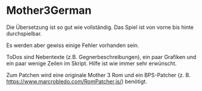 # Mother3German
Die Übersetzung ist so gut wie vollständig. Das Spiel ist von vorne bis hinte durchspielbar.

Es werden aber gewiss einige Fehler vorhanden sein.

ToDos sind Nebentexte (z.B. Gegnerbeschreibungen), ein paar Grafiken und ein paar wenige Zeilen im Skript.
Hilfe ist wie immer sehr erwünscht.

Zum Patchen wird eine originale Mother 3 Rom und ein BPS-Patcher (z. B. https://www.marcrobledo.com/RomPatcher.js/) benötigt.
